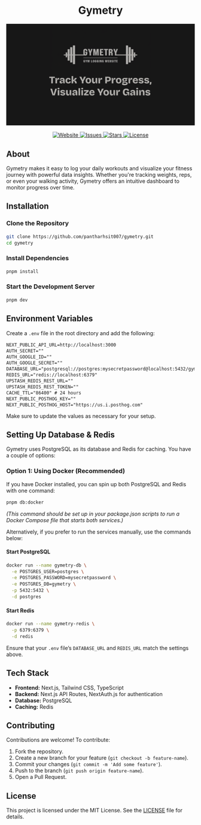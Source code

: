 <h1 align="center">Gymetry</h1>

<!-- <img src="https://res.cloudinary.com/di0av3xly/image/upload/v1740043755/Gymetry/dashboard_dark.png" alt="Gymetry Dashboard" width="1200" height="675" /> -->

<p align="center">
  <img src="./public/img/preview.png" alt="Gymetry Logo" />
</p>

<p align="center">
  <a href="https://gymetry.vercel.app">
    <img src="https://img.shields.io/badge/website-blue?style=for-the-badge&logo=vercel&logoColor=white" alt="Website">
  </a>
  <a href="https://github.com/pantharhsit007/gymetry/issues">
    <img src="https://img.shields.io/github/issues/pantharhsit007/gymetry?style=for-the-badge" alt="Issues">
  </a>
  <a href="https://github.com/pantharhsit007/gymetry/stargazers">
    <img src="https://img.shields.io/github/stars/pantharhsit007/gymetry?style=for-the-badge" alt="Stars">
  </a>
  <a href="https://github.com/pantharhsit007/gymetry/blob/main/LICENSE">
    <img src="https://img.shields.io/github/license/pantharhsit007/gymetry?style=for-the-badge" alt="License">
  </a>
</p>

## About

Gymetry makes it easy to log your daily workouts and visualize your fitness journey with powerful data insights. Whether you're tracking weights, reps, or even your walking activity, Gymetry offers an intuitive dashboard to monitor progress over time.

## Installation

### Clone the Repository

```bash
git clone https://github.com/pantharhsit007/gymetry.git
cd gymetry
```

### Install Dependencies

```bash
pnpm install
```

### Start the Development Server

```bash
pnpm dev
```

## Environment Variables

Create a `.env` file in the root directory and add the following:

```env
NEXT_PUBLIC_API_URL=http://localhost:3000
AUTH_SECRET=""
AUTH_GOOGLE_ID=""
AUTH_GOOGLE_SECRET=""
DATABASE_URL="postgresql://postgres:mysecretpassword@localhost:5432/gymetry"
REDIS_URL="redis://localhost:6379"
UPSTASH_REDIS_REST_URL=""
UPSTASH_REDIS_REST_TOKEN=""
CACHE_TTL="86400" # 24 hours
NEXT_PUBLIC_POSTHOG_KEY=""
NEXT_PUBLIC_POSTHOG_HOST="https://us.i.posthog.com"
```

Make sure to update the values as necessary for your setup.

## Setting Up Database & Redis

Gymetry uses PostgreSQL as its database and Redis for caching. You have a couple of options:

### Option 1: Using Docker (Recommended)

If you have Docker installed, you can spin up both PostgreSQL and Redis with one command:

```bash
pnpm db:docker
```

_(This command should be set up in your package.json scripts to run a Docker Compose file that starts both services.)_

Alternatively, if you prefer to run the services manually, use the commands below:

#### Start PostgreSQL

```bash
docker run --name gymetry-db \
  -e POSTGRES_USER=postgres \
  -e POSTGRES_PASSWORD=mysecretpassword \
  -e POSTGRES_DB=gymetry \
  -p 5432:5432 \
  -d postgres
```

#### Start Redis

```bash
docker run --name gymetry-redis \
  -p 6379:6379 \
  -d redis
```

Ensure that your `.env` file’s `DATABASE_URL` and `REDIS_URL` match the settings above.

## Tech Stack

- **Frontend:** Next.js, Tailwind CSS, TypeScript
- **Backend:** Next.js API Routes, NextAuth.js for authentication
- **Database:** PostgreSQL
- **Caching:** Redis

## Contributing

Contributions are welcome! To contribute:

1. Fork the repository.
2. Create a new branch for your feature (`git checkout -b feature-name`).
3. Commit your changes (`git commit -m 'Add some feature'`).
4. Push to the branch (`git push origin feature-name`).
5. Open a Pull Request.

## License

This project is licensed under the MIT License. See the [LICENSE](LICENSE) file for details.
